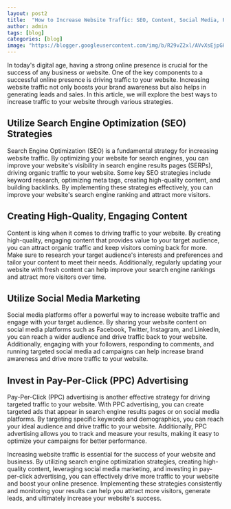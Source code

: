 ```yaml
---
layout: post2
title:  "How to Increase Website Traffic: SEO, Content, Social Media, PPC"
author: admin
tags: [blog]
categories: [blog]
image: "https://blogger.googleusercontent.com/img/b/R29vZ2xl/AVvXsEjpGHZ1snpu0C7DAySZKImJOulRG70gS82KrSEjC872JlH41O2yxRKNT_-J-q6BQu3N0YtxamlVcY7SLghb6-LIeyGGaDYQ85Mj7ROyDOnSKlWTpmdXevMJyjpscyAdp1FtOvSyaAhykt4wv2quox7gH4qjRk6Z9Gytpikftf0SRF5mLDasbUPHZusqtd6Z/s1600/20240421_093854.jpg"
---
```


<p>In today's digital age, having a strong online presence is crucial for the success of any business or website. One of the key components to a successful online presence is driving traffic to your website. Increasing website traffic not only boosts your brand awareness but also helps in generating leads and sales. In this article, we will explore the best ways to increase traffic to your website through various strategies.</p>
<h2>Utilize Search Engine Optimization (SEO) Strategies</h2>
<p>Search Engine Optimization (SEO) is a fundamental strategy for increasing website traffic. By optimizing your website for search engines, you can improve your website's visibility in search engine results pages (SERPs), driving organic traffic to your website. Some key SEO strategies include keyword research, optimizing meta tags, creating high-quality content, and building backlinks. By implementing these strategies effectively, you can improve your website's search engine ranking and attract more visitors.</p>
<h2>Creating High-Quality, Engaging Content</h2>
<p>Content is king when it comes to driving traffic to your website. By creating high-quality, engaging content that provides value to your target audience, you can attract organic traffic and keep visitors coming back for more. Make sure to research your target audience's interests and preferences and tailor your content to meet their needs. Additionally, regularly updating your website with fresh content can help improve your search engine rankings and attract more visitors over time.</p>
<h2>Utilize Social Media Marketing</h2>
<p>Social media platforms offer a powerful way to increase website traffic and engage with your target audience. By sharing your website content on social media platforms such as Facebook, Twitter, Instagram, and LinkedIn, you can reach a wider audience and drive traffic back to your website. Additionally, engaging with your followers, responding to comments, and running targeted social media ad campaigns can help increase brand awareness and drive more traffic to your website.</p>
<h2>Invest in Pay-Per-Click (PPC) Advertising</h2>
<p>Pay-Per-Click (PPC) advertising is another effective strategy for driving targeted traffic to your website. With PPC advertising, you can create targeted ads that appear in search engine results pages or on social media platforms. By targeting specific keywords and demographics, you can reach your ideal audience and drive traffic to your website. Additionally, PPC advertising allows you to track and measure your results, making it easy to optimize your campaigns for better performance.</p>
<p>Increasing website traffic is essential for the success of your website and business. By utilizing search engine optimization strategies, creating high-quality content, leveraging social media marketing, and investing in pay-per-click advertising, you can effectively drive more traffic to your website and boost your online presence. Implementing these strategies consistently and monitoring your results can help you attract more visitors, generate leads, and ultimately increase your website's success.</p>




